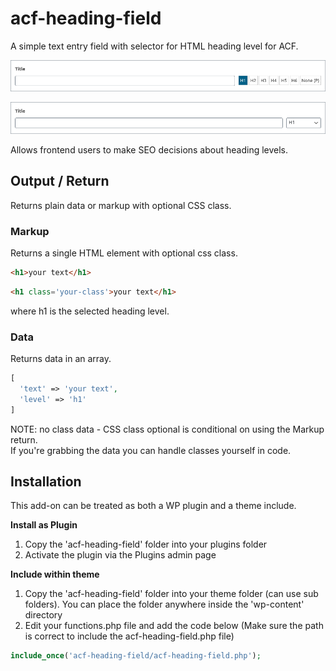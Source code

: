 # acf-heading-field

A simple text entry field with selector for HTML heading level for ACF.  

![ScreenShot](screenshots/acf-heading-field-buttons.png)  

![ScreenShot](screenshots/acf-heading-field-dropdown.png)  

Allows frontend users to make SEO decisions about heading levels.

## Output / Return

Returns plain data or markup with optional CSS class.

### Markup

Returns a single HTML element with optional css class. 
```html
<h1>your text</h1>
```
```html
<h1 class='your-class'>your text</h1>
```
where h1 is the selected heading level.

### Data
Returns data in an array.
```php
[ 
  'text' => 'your text',
  'level' => 'h1'
]
```

NOTE: no class data - CSS class optional is conditional on using the Markup return.  
If you're grabbing the data you can handle classes yourself in code.

## Installation

This add-on can be treated as both a WP plugin and a theme include.

**Install as Plugin**

1. Copy the 'acf-heading-field' folder into your plugins folder
2. Activate the plugin via the Plugins admin page

**Include within theme**

1.  Copy the 'acf-heading-field' folder into your theme folder (can use sub folders). You can place the folder anywhere inside the 'wp-content' directory
2.  Edit your functions.php file and add the code below (Make sure the path is correct to include the acf-heading-field.php file)

```php
include_once('acf-heading-field/acf-heading-field.php');
```
